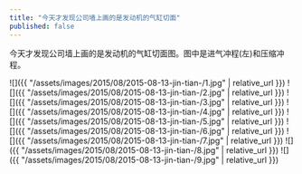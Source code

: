 ```yaml
---
title: "今天才发现公司墙上画的是发动机的气缸切面"
published: false
---
```

今天才发现公司墙上画的是发动机的气缸切面图。图中是进气冲程(左)和压缩冲程。



![]({{ "/assets/images/2015/08/2015-08-13-jin-tian-/1.jpg" | relative_url }})
![]({{ "/assets/images/2015/08/2015-08-13-jin-tian-/2.jpg" | relative_url }})
![]({{ "/assets/images/2015/08/2015-08-13-jin-tian-/3.jpg" | relative_url }})
![]({{ "/assets/images/2015/08/2015-08-13-jin-tian-/4.jpg" | relative_url }})
![]({{ "/assets/images/2015/08/2015-08-13-jin-tian-/5.jpg" | relative_url }})
![]({{ "/assets/images/2015/08/2015-08-13-jin-tian-/6.jpg" | relative_url }})
![]({{ "/assets/images/2015/08/2015-08-13-jin-tian-/7.jpg" | relative_url }})
![]({{ "/assets/images/2015/08/2015-08-13-jin-tian-/8.jpg" | relative_url }})
![]({{ "/assets/images/2015/08/2015-08-13-jin-tian-/9.jpg" | relative_url }})
